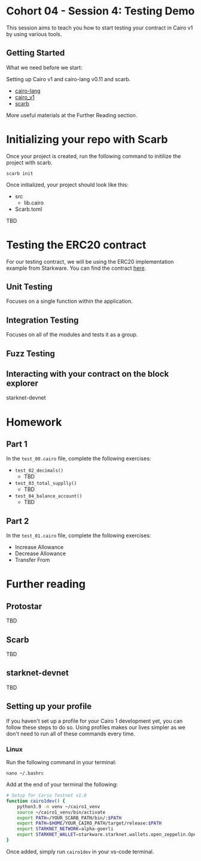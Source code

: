 # Cohort 04 - Session 4: Testing Demo

This session aims to teach you how to start testing your contract in Cairo v1 by using various tools.

## Getting Started

What we need before we start:

Setting up Cairo v1 and cairo-lang v0.11 and scarb.

- [cairo-lang](https://github.com/starkware-libs/cairo-lang)
- [cairo_v1](https://github.com/starkware-libs/cairo)
- [scarb](https://github.com/software-mansion/scarb/)

More useful materials at the Further Reading section.

# Initializing your repo with Scarb

Once your project is created, run the following command to initilize the project with scarb.

`scarb init`

Once initialized, your project should look like this:

<ul>
  <li>src
    <ul>
      <li>lib.cairo</li>
    </ul>
  </li>
  <li>Scarb.toml</li>
</ul>

TBD

# Testing the ERC20 contract

For our testing contract, we will be using the ERC20 implementation example from Starkware. You can find the contract [here](https://github.com/starkware-libs/cairo/blob/main/crates/cairo-lang-starknet/test_data/erc20.cairo).

## Unit Testing

Focuses on a single function within the application.

## Integration Testing

Focuses on all of the modules and tests it as a group.

## Fuzz Testing

## Interacting with your contract on the block explorer

starknet-devnet

# Homework

## Part 1

In the `test_00.cairo` file, complete the following exercises:

- `test_02_decimals()`
  - TBD
- `test_03_total_supplly()`
  - TBD
- `test_04_balance_account()`
  - TBD

## Part 2

In the `test_01.cairo` file, complete the following exercises:

- Increase Allowance
- Decrease Allowance
- Transfer From

# Further reading

## Protostar

TBD

## Scarb

TBD

## starknet-devnet

TBD

## Setting up your profile

If you haven't set up a profile for your Cairo 1 development yet, you can follow these steps to do so. Using profiles makes our lives simpler as we don't need to run all of these commands every time.

### Linux

Run the following command in your terminal:

`nano ~/.bashrc`

Add at the end of your terminal the following:

```bash
# Setup for Cario Testnet v1.0
function cairo1dev() {
    python3.9 -m venv ~/cairo1_venv
    source ~/cairo1_venv/bin/activate
    export PATH=/YOUR_SCARB_PATH/bin/:$PATH
    export PATH=$HOME/YOUR_CAIRO_PATH/target/release:$PATH
    export STARKNET_NETWORK=alpha-goerli
    export STARKNET_WALLET=starkware.starknet.wallets.open_zeppelin.OpenZeppelinAccount
}
```

Once added, simply run `cairo1dev` in your vs-code terminal.
